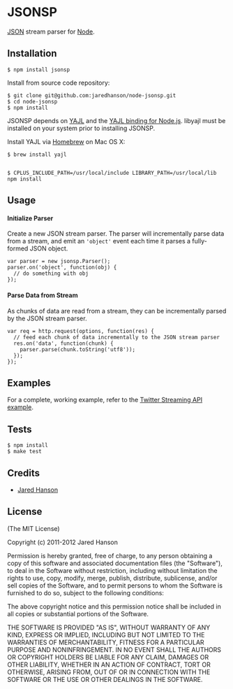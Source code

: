 # JSONSP

[JSON](http://www.json.org/) stream parser for [Node](http://nodejs.org).

## Installation

    $ npm install jsonsp

Install from source code repository:

    $ git clone git@github.com:jaredhanson/node-jsonsp.git
    $ cd node-jsonsp
    $ npm install

JSONSP depends on [YAJL](http://lloyd.github.com/yajl/) and the
[YAJL binding for Node.js](https://github.com/vibornoff/node-yajl).  libyajl
must be installed on your system prior to installing JSONSP.

Install YAJL via [Homebrew](http://mxcl.github.com/homebrew/) on Mac OS X:

    $ brew install yajl


    $ CPLUS_INCLUDE_PATH=/usr/local/include LIBRARY_PATH=/usr/local/lib npm install

## Usage

#### Initialize Parser

Create a new JSON stream parser.  The parser will incrementally parse data from
a stream, and emit an `'object'` event each time it parses a fully-formed JSON
object.

    var parser = new jsonsp.Parser();
    parser.on('object', function(obj) {
      // do something with obj
    });

#### Parse Data from Stream

As chunks of data are read from a stream, they can be incrementally parsed by
the JSON stream parser.

    var req = http.request(options, function(res) {
      // feed each chunk of data incrementally to the JSON stream parser
      res.on('data', function(chunk) {
        parser.parse(chunk.toString('utf8'));
      });
    });

## Examples

For a complete, working example, refer to the [Twitter Streaming API example](https://github.com/jaredhanson/node-jsonsp/tree/master/examples/twitter-stream).

## Tests

    $ npm install
    $ make test

## Credits

  - [Jared Hanson](http://github.com/jaredhanson)

## License

(The MIT License)

Copyright (c) 2011-2012 Jared Hanson

Permission is hereby granted, free of charge, to any person obtaining a copy of
this software and associated documentation files (the "Software"), to deal in
the Software without restriction, including without limitation the rights to
use, copy, modify, merge, publish, distribute, sublicense, and/or sell copies of
the Software, and to permit persons to whom the Software is furnished to do so,
subject to the following conditions:

The above copyright notice and this permission notice shall be included in all
copies or substantial portions of the Software.

THE SOFTWARE IS PROVIDED "AS IS", WITHOUT WARRANTY OF ANY KIND, EXPRESS OR
IMPLIED, INCLUDING BUT NOT LIMITED TO THE WARRANTIES OF MERCHANTABILITY, FITNESS
FOR A PARTICULAR PURPOSE AND NONINFRINGEMENT. IN NO EVENT SHALL THE AUTHORS OR
COPYRIGHT HOLDERS BE LIABLE FOR ANY CLAIM, DAMAGES OR OTHER LIABILITY, WHETHER
IN AN ACTION OF CONTRACT, TORT OR OTHERWISE, ARISING FROM, OUT OF OR IN
CONNECTION WITH THE SOFTWARE OR THE USE OR OTHER DEALINGS IN THE SOFTWARE.
